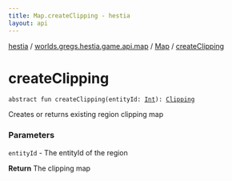 ```yaml
---
title: Map.createClipping - hestia
layout: api
---
```


<div class='api-docs-breadcrumbs'><a href="../../index.html">hestia</a> / <a href="../index.html">worlds.gregs.hestia.game.api.map</a> / <a href="index.html">Map</a> / <a href="./create-clipping.html">createClipping</a></div>

# createClipping

<div class="signature"><code><span class="keyword">abstract</span> <span class="keyword">fun </span><span class="identifier">createClipping</span><span class="symbol">(</span><span class="parameterName" id="worlds.gregs.hestia.game.api.map.Map$createClipping(kotlin.Int)/entityId">entityId</span><span class="symbol">:</span>&nbsp;<a href="https://kotlinlang.org/api/latest/jvm/stdlib/kotlin/-int/index.html"><span class="identifier">Int</span></a><span class="symbol">)</span><span class="symbol">: </span><a href="../-clipping/index.html"><span class="identifier">Clipping</span></a></code></div>

Creates or returns existing region clipping map

### Parameters

<code>entityId</code> - The entityId of the region

**Return**
The clipping map

